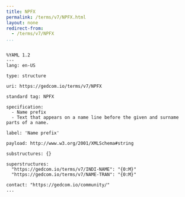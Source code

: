 ```yaml
---
title: NPFX
permalink: /terms/v7/NPFX.html
layout: none
redirect-from:
  - /terms/v7/NPFX
...
```


```

%YAML 1.2
---
lang: en-US

type: structure

uri: https://gedcom.io/terms/v7/NPFX

standard tag: NPFX

specification:
  - Name prefix
  - Text that appears on a name line before the given and surname parts of a name.

label: 'Name prefix'

payload: http://www.w3.org/2001/XMLSchema#string

substructures: {}

superstructures:
  "https://gedcom.io/terms/v7/INDI-NAME": "{0:M}"
  "https://gedcom.io/terms/v7/NAME-TRAN": "{0:M}"

contact: "https://gedcom.io/community/"
...

```
